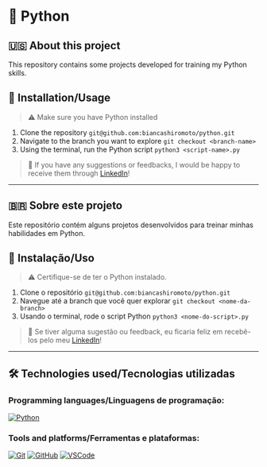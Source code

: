 # 🐍 Python

## 🇺🇸 About this project

This repository contains some projects developed for training my Python skills.

<!-- You can find more detailed information about each project in its branch's `README` -->

## 📝 Installation/Usage

> ⚠️ Make sure you have Python installed

1. Clone the repository `git@github.com:biancashiromoto/python.git`
2. Navigate to the branch you want to explore `git checkout <branch-name>`
3. Using the terminal, run the Python script `python3 <script-name>.py`

> 💬 If you have any suggestions or feedbacks, I would be happy to receive them through <a href="https://www.linkedin.com/in/bshiromoto/" target="_blank">LinkedIn</a>!

<hr>

## 🇧🇷 Sobre este projeto

Este repositório contém alguns projetos desenvolvidos para treinar minhas habilidades em Python.

<!-- Você pode achar informações mais detalhadas sobre cada projeto no `README` da branch. -->

## 📝 Instalação/Uso

> ⚠️ Certifique-se de ter o Python instalado.

1. Clone o repositório `git@github.com:biancashiromoto/python.git`
2. Navegue até a branch que vocẽ quer explorar `git checkout <nome-da-branch>`
3. Usando o terminal, rode o script Python `python3 <nome-do-script>.py`

> 💬 Se tiver alguma sugestão ou feedback, eu ficaria feliz em recebê-los pelo meu <a href="https://www.linkedin.com/in/bshiromoto/" target="_blank">LinkedIn</a>!

<hr>

## 🛠️ Technologies used/Tecnologias utilizadas
### Programming languages/Linguagens de programação:
[![Python](https://img.shields.io/badge/Python-FFD43B?style=for-the-badge&logo=python&logoColor=blue)]()

### Tools and platforms/Ferramentas e plataformas:
[![Git](https://img.shields.io/badge/Git-E44C30?style=for-the-badge&logo=git&logoColor=white)]()
[![GitHub](https://img.shields.io/badge/GitHub-100000?style=for-the-badge&logo=github&logoColor=white)]()
[![VSCode](https://img.shields.io/badge/VSCode-0078D4?style=for-the-badge&logo=visual%20studio%20code&logoColor=white)]()

